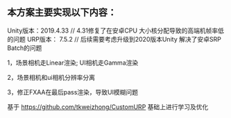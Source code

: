## 本方案主要实现以下内容：

Unity版本：2019.4.33    // 4.31修复了在安卓CPU 大小核分配导致的高端机帧率低的问题
URP版本： 7.5.2        // 后续需要考虑升级到2020版本Unity  解决了安卓SRP Batch的问题

1，场景相机走Linear渲染; UI相机走Gamma渲染

2，场景相机和ui相机分辨率分离

3，修正FXAA在最后pass渲染，导致UI模糊问题



基于  https://github.com/tkweizhong/CustomURP   基础上进行学习及优化
